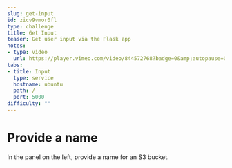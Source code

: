 ```yaml
---
slug: get-input
id: zicv9vmor0fl
type: challenge
title: Get Input
teaser: Get user input via the Flask app
notes:
- type: video
  url: https://player.vimeo.com/video/844572768?badge=0&amp;autopause=0&amp;player_id=0&amp;app_id=58479
tabs:
- title: Input
  type: service
  hostname: ubuntu
  path: /
  port: 5000
difficulty: ""
---
```


Provide a name
===

In the panel on the left, provide a name for an S3 bucket.